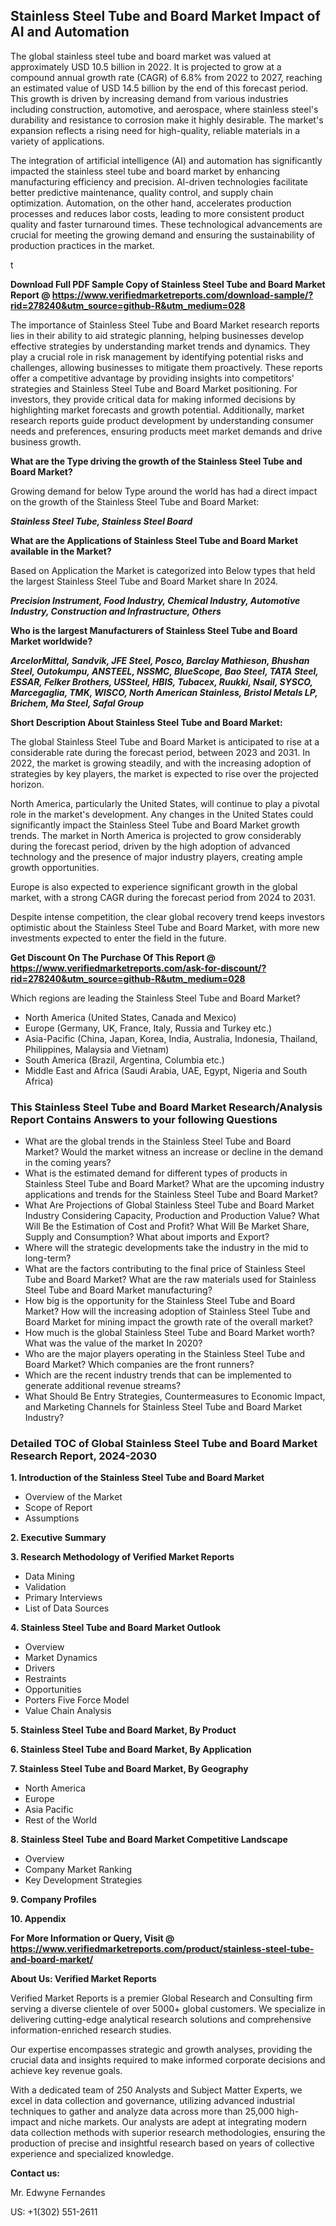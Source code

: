 <h2>Stainless Steel Tube and Board Market Impact of AI and Automation</h2><p>The global stainless steel tube and board market was valued at approximately USD 10.5 billion in 2022. It is projected to grow at a compound annual growth rate (CAGR) of 6.8% from 2022 to 2027, reaching an estimated value of USD 14.5 billion by the end of this forecast period. This growth is driven by increasing demand from various industries including construction, automotive, and aerospace, where stainless steel's durability and resistance to corrosion make it highly desirable. The market's expansion reflects a rising need for high-quality, reliable materials in a variety of applications.</p><p>The integration of artificial intelligence (AI) and automation has significantly impacted the stainless steel tube and board market by enhancing manufacturing efficiency and precision. AI-driven technologies facilitate better predictive maintenance, quality control, and supply chain optimization. Automation, on the other hand, accelerates production processes and reduces labor costs, leading to more consistent product quality and faster turnaround times. These technological advancements are crucial for meeting the growing demand and ensuring the sustainability of production practices in the market.</p>t</p><p id="" class=""><strong>Download Full PDF Sample Copy of Stainless Steel Tube and Board Market Report @ <a href="https://www.verifiedmarketreports.com/download-sample/?rid=278240&utm_source=github-R&utm_medium=028" target="_blank">https://www.verifiedmarketreports.com/download-sample/?rid=278240&utm_source=github-R&utm_medium=028</a></strong></p><p>The importance of&nbsp;Stainless Steel Tube and Board Market research reports lies in their ability to aid strategic planning, helping businesses develop effective strategies by understanding market trends and dynamics. They play a crucial role in risk management by identifying potential risks and challenges, allowing businesses to mitigate them proactively. These reports offer a competitive advantage by providing insights into competitors' strategies and Stainless Steel Tube and Board Market positioning. For investors, they provide critical data for making informed decisions by highlighting market forecasts and growth potential. Additionally, market research reports guide product development by understanding consumer needs and preferences, ensuring products meet market demands and drive business growth.</p><p><strong>What are the&nbsp;Type driving the growth of the Stainless Steel Tube and Board Market?</strong></p><p id="" class="">Growing demand for below Type around the world has had a direct impact on the growth of the Stainless Steel Tube and Board Market:</p><em><strong>Stainless Steel Tube, Stainless Steel Board</strong></em></p><strong>What are the&nbsp;Applications&nbsp;of Stainless Steel Tube and Board Market available in the Market?</strong></p><p id="" class="">Based on Application the Market is categorized into Below types that held the largest Stainless Steel Tube and Board Market share In 2024.</p><em><strong>Precision Instrument, Food Industry, Chemical Industry, Automotive Industry, Construction and Infrastructure, Others</strong></em></p><strong>Who is the largest Manufacturers of Stainless Steel Tube and Board Market worldwide?</strong></p><p><em><strong>ArcelorMittal, Sandvik, JFE Steel, Posco, Barclay Mathieson, Bhushan Steel, Outokumpu, ANSTEEL, NSSMC, BlueScope, Bao Steel, TATA Steel, ESSAR, Felker Brothers, USSteel, HBIS, Tubacex, Ruukki, Nsail, SYSCO, Marcegaglia, TMK, WISCO, North American Stainless, Bristol Metals LP, Brichem, Ma Steel, Safal Group</strong></em></p><p id="" class=""><strong>Short Description About Stainless Steel Tube and Board Market:</strong></p><p>The global Stainless Steel Tube and Board Market is anticipated to rise at a considerable rate during the forecast period, between 2023 and 2031. In 2022, the market is growing steadily, and with the increasing adoption of strategies by key players, the market is expected to rise over the projected horizon.</p><p>North America, particularly the United States, will continue to play a pivotal role in the market's development. Any changes in the United States could significantly impact the Stainless Steel Tube and Board Market growth trends. The market in North America is projected to grow considerably during the forecast period, driven by the high adoption of advanced technology and the presence of major industry players, creating ample growth opportunities.</p><p>Europe is also expected to experience significant growth in the global market, with a strong CAGR during the forecast period from 2024 to 2031.</p><p>Despite intense competition, the clear global recovery trend keeps investors optimistic about the Stainless Steel Tube and Board Market, with more new investments expected to enter the field in the future.</p><p id="" class=""><strong>Get Discount On The Purchase Of This Report @ <a href="https://www.verifiedmarketreports.com/ask-for-discount/?rid=278240&utm_source=github-R&utm_medium=028" target="_blank">https://www.verifiedmarketreports.com/ask-for-discount/?rid=278240&utm_source=github-R&utm_medium=028</a></strong></p>Which regions are leading the Stainless Steel Tube and Board Market?</p><ul><li>North America (United States, Canada and Mexico)</li><li>Europe (Germany, UK, France, Italy, Russia and Turkey etc.)</li><li>Asia-Pacific (China, Japan, Korea, India, Australia, Indonesia, Thailand, Philippines, Malaysia and Vietnam)</li><li>South America (Brazil, Argentina, Columbia etc.)</li><li>Middle East and Africa (Saudi Arabia, UAE, Egypt, Nigeria and South Africa)</li></ul><h3 id="" class="">This Stainless Steel Tube and Board Market Research/Analysis Report Contains Answers to your following Questions</h3><ul><li>What are the global trends in the Stainless Steel Tube and Board Market? Would the market witness an increase or decline in the demand in the coming years?</li><li>What is the estimated demand for different types of products in Stainless Steel Tube and Board Market? What are the upcoming industry applications and trends for the Stainless Steel Tube and Board Market?</li><li>What Are Projections of Global Stainless Steel Tube and Board Market Industry Considering Capacity, Production and Production Value? What Will Be the Estimation of Cost and Profit? What Will Be Market Share, Supply and Consumption? What about imports and Export?</li><li>Where will the strategic developments take the industry in the mid to long-term?</li><li>What are the factors contributing to the final price of Stainless Steel Tube and Board Market? What are the raw materials used for Stainless Steel Tube and Board Market manufacturing?</li><li>How big is the opportunity for the Stainless Steel Tube and Board Market? How will the increasing adoption of Stainless Steel Tube and Board Market for mining impact the growth rate of the overall market?</li><li>How much is the global Stainless Steel Tube and Board Market worth? What was the value of the market In 2020?</li><li>Who are the major players operating in the Stainless Steel Tube and Board Market? Which companies are the front runners?</li><li>Which are the recent industry trends that can be implemented to generate additional revenue streams?</li><li>What Should Be Entry Strategies, Countermeasures to Economic Impact, and Marketing Channels for Stainless Steel Tube and Board Market Industry?</li></ul><h3 id="" class="">Detailed TOC of Global Stainless Steel Tube and Board Market Research Report, 2024-2030</h3><p id="" class=""><strong>1. Introduction of the Stainless Steel Tube and Board Market</strong></p><ul><li>Overview of the Market</li><li>Scope of Report</li><li>Assumptions</li></ul><p id="" class=""><strong>2. Executive Summary</strong></p><p id="" class=""><strong>3. Research Methodology of Verified Market Reports</strong></p><ul><li>Data Mining</li><li>Validation</li><li>Primary Interviews</li><li>List of Data Sources</li></ul><p id="" class=""><strong>4. Stainless Steel Tube and Board Market Outlook</strong></p><ul><li>Overview</li><li>Market Dynamics</li><li>Drivers</li><li>Restraints</li><li>Opportunities</li><li>Porters Five Force Model</li><li>Value Chain Analysis</li></ul><p id="" class=""><strong>5. Stainless Steel Tube and Board Market, By Product</strong></p><p id="" class=""><strong>6. Stainless Steel Tube and Board Market, By Application</strong></p><p id="" class=""><strong>7. Stainless Steel Tube and Board Market, By Geography</strong></p><ul><li>North America</li><li>Europe</li><li>Asia Pacific</li><li>Rest of the World</li></ul><p id="" class=""><strong>8. Stainless Steel Tube and Board Market Competitive Landscape</strong></p><ul><li>Overview</li><li>Company Market Ranking</li><li>Key Development Strategies</li></ul><p id="" class=""><strong>9. Company Profiles</strong></p><p id="" class=""><strong>10. Appendix</strong></p><p id="" class=""><strong>For More Information or Query, Visit @ <a href="https://www.verifiedmarketreports.com/product/stainless-steel-tube-and-board-market/" target="_blank">https://www.verifiedmarketreports.com/product/stainless-steel-tube-and-board-market/</a></strong></p><p id="" class=""><strong>About Us: Verified Market Reports</strong></p><p id="" class="">Verified Market Reports is a premier Global Research and Consulting firm serving a diverse clientele of over 5000+ global customers. We specialize in delivering cutting-edge analytical research solutions and comprehensive information-enriched research studies.</p><p id="" class="">Our expertise encompasses strategic and growth analyses, providing the crucial data and insights required to make informed corporate decisions and achieve key revenue goals.</p><p id="" class="">With a dedicated team of 250 Analysts and Subject Matter Experts, we excel in data collection and governance, utilizing advanced industrial techniques to gather and analyze data across more than 25,000 high-impact and niche markets. Our analysts are adept at integrating modern data collection methods with superior research methodologies, ensuring the production of precise and insightful research based on years of collective experience and specialized knowledge.</p><p id="" class=""><strong>Contact us:</strong></p><p id="" class="">Mr. Edwyne Fernandes</p><p id="" class="">US: +1(302) 551-2611</p>